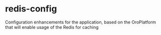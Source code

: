 # redis-config
Configuration enhancements for the application, based on the OroPlatform that will enable usage of the Redis for caching
